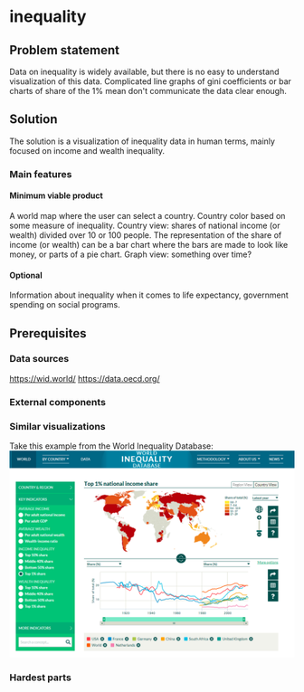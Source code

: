 # inequality

## Problem statement

Data on inequality is widely available, but there is no easy to understand visualization of this data. Complicated line graphs of gini coefficients or bar charts of share of the 1% mean don't communicate the data clear enough.


## Solution

The solution is a visualization of inequality data in human terms, mainly focused on income and wealth inequality.


### Main features

#### Minimum viable product
A world map where the user can select a country. Country color based on some measure of inequality.
Country view: shares of national income (or wealth) divided over 10 or 100 people. The representation of the share of income (or wealth) can be a bar chart where the bars are made to look like money, or parts of a pie chart.
Graph view: something over time?

#### Optional
Information about inequality when it comes to life expectancy, government spending on social programs.

## Prerequisites

### Data sources
https://wid.world/
https://data.oecd.org/

### External components

### Similar visualizations

Take this example from the World Inequality Database:
![bad example](proposal_screenshots/01.png "Logo Title Text 1")

### Hardest parts
